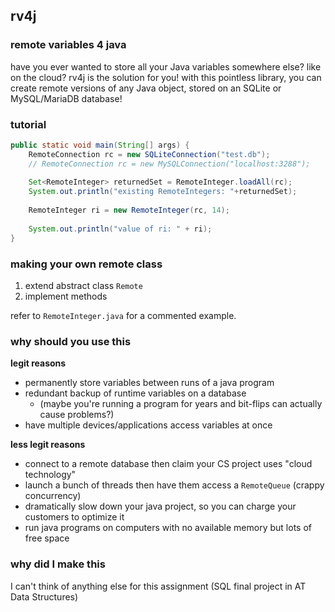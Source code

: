 ## rv4j
### remote variables 4 java
have you ever wanted to store all your Java variables somewhere else? like on the cloud? rv4j is the
solution for you! with this pointless library, you can create remote versions of any Java object, stored on
an SQLite or MySQL/MariaDB database! 

### tutorial
```java
public static void main(String[] args) {
    RemoteConnection rc = new SQLiteConnection("test.db");
    // RemoteConnection rc = new MySQLConnection("localhost:3288");
    
    Set<RemoteInteger> returnedSet = RemoteInteger.loadAll(rc);
    System.out.println("existing RemoteIntegers: "+returnedSet);
    
    RemoteInteger ri = new RemoteInteger(rc, 14);
    
    System.out.println("value of ri: " + ri);
}
```

### making your own remote class

1. extend abstract class `Remote`
2. implement methods

refer to `RemoteInteger.java` for a commented example.

### why should you use this
**legit reasons**
* permanently store variables between runs of a java program
* redundant backup of runtime variables on a database 
  * (maybe you're running a program for years and bit-flips can actually cause problems?)
* have multiple devices/applications access variables at once
  
  
**less legit reasons**
* connect to a remote database then claim your CS project uses "cloud technology"
* launch a bunch of threads then have them access a `RemoteQueue` (crappy concurrency)
* dramatically slow down your java project, so you can charge your customers to optimize it
* run java programs on computers with no available memory but lots of free space

### why did I make this

I can't think of anything else for this assignment (SQL final project in AT Data Structures)
